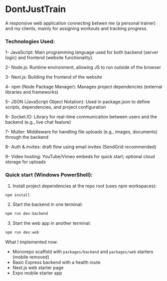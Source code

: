 # DontJustTrain

A responsive web application connecting betwen me (a personal trainer) and my clients, mainly for assigning workouts and tracking progress. 

### Technologies Used:

1- JavaScript:  Main programming language used for both backend (server logic) and frontend (website functionality).

2- Node.js: Runtime environment, allowing JS to run outside of the browser

3- Next.js: Building the frontend of the website

4- npm (Node Package Manager): Manages project dependencies (external libraries and frameworks)

5- JSON (JavaScript Object Notation): Used in package.json to define scripts, dependencies, and project configuration

6- Socket.IO: Library for real-time communication between users and the backend (e.g., live chat feature)

7- Multer: Middleware for handling file uploads (e.g., images, documents) through the backend

8- Auth & invites: draft flow using email invites (SendGrid recommended)

9- Video hosting: YouTube/Vimeo embeds for quick start; optional cloud storage for uploads

### Quick start (Windows PowerShell):

1. Install project dependencies at the repo root (uses npm workspaces):

```powershell
npm install
```

2. Start the backend in one terminal:

```powershell
npm run dev:backend
```

3. Start the web app in another terminal:

```powershell
npm run dev:web
```

What I implemented now:
- Monorepo scaffold with `packages/backend` and `packages/web` starters (mobile removed)
- Basic Express backend with a health route
- Next.js web starter page
- Expo mobile starter app


